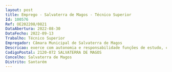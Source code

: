 ```yaml
--- 
layout: post
title: Emprego - Salvaterra de Magos - Técnico Superior
Id: 100576
Ref: OE202208/0821
DataAbertura: 2022-08-30
DataFecho: 2022-09-13
Trabalho: Técnico Superior
Empregador: Câmara Municipal de Salvaterra de Magos
Descricao: exerce com autonomia e responsabilidade funções de estudo, conceção adaptação de métodos e processos científico técnicos, inerentes à respetiva licenciatura, nomeadamente, nos seguintes domínios de atividade  colaboração na resolução de problemas da adaptação e readaptação social dos indivíduos, grupos ou comunidades, provocados por causas de ordem social, física ou psicológica, através da mobilização de recursos internos e externos, utilizando o estudo, a interpretação e o diagnóstico em relações profissionais, individualizadas, de grupo ou de comunidade  deteção de necessidades dos indivíduos, grupos e comunidades  estudo, conjuntamente com os indivíduos, das soluções possíveis do seu problema, tais como a descoberta do equipamento social de que podem dispor, possibilidade de estabelecer contactos com serviços sociais de que podem dispor, possibilidade de estabelecer contactos com serviços sociais, obra de beneficência e empregadores  ajuda os indivíduos a utilizar o grupo a que pertencem para o seu próprio desenvolvimento, orientando os para a realização de uma ação útil à sociedade, pondo em execução programas que correspondem aos seus interesses  auxílio das famílias ou outros grupos a resolverem os seus próprios problemas, tanto quanto possível através dos seus próprios meios, e a aproveitarem os benefícios que os diferentes serviços lhe oferecem  tomada de consciência das necessidades gerais de uma comunidade e participação na criação de serviços próprios para as resolver, em colaboração com as entidades administrativas que representam os vários grupos, de modo a contribuir para a humanização das estruturas e dos quadros sociais  realização de estudos de carácter social e reunião de elementos para estudos interdisciplinares  realização de trabalhos de investigação, em ordem ao aperfeiçoamento dos métodos e técnicas profissionais  aplicação de processos de atuação, tais como entrevista, mobilização dos recursos da comunidade, prospeção social, dinamização de potencialidades a nível individual, interpessoal e intergrupal.
CodigoPostal: 2120-072 SALVATERRA DE MAGOS
Concelho: Salvaterra de Magos
Distrito: Santarém
--- 
```

